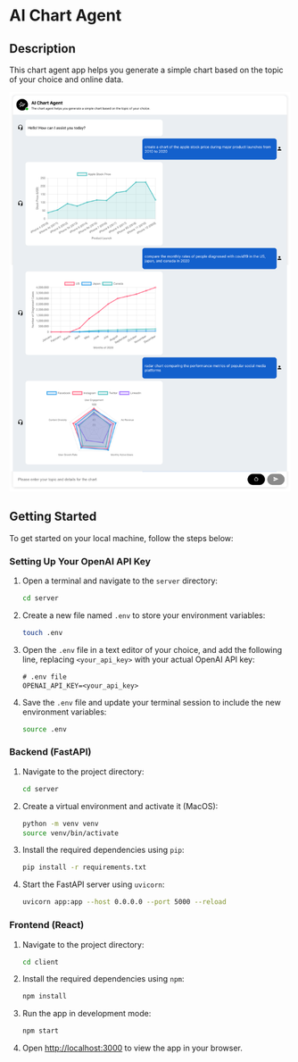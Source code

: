 # AI Chart Agent

## Description

This chart agent app helps you generate a simple chart based on the topic of your choice and online data.

![Screenshot](./src/chat.png)

## Getting Started

To get started on your local machine, follow the steps below:

### Setting Up Your OpenAI API Key

1. Open a terminal and navigate to the `server` directory:

   ```bash
   cd server
   ```

2. Create a new file named `.env` to store your environment variables:

   ```bash
   touch .env
   ```

3. Open the `.env` file in a text editor of your choice, and add the following line, replacing `<your_api_key>` with your actual OpenAI API key:

   ```dotenv
   # .env file
   OPENAI_API_KEY=<your_api_key>
   ```

4. Save the `.env` file and update your terminal session to include the new environment variables:

   ```bash
   source .env
   ```

### Backend (FastAPI)

1. Navigate to the project directory:

   ```bash
   cd server
   ```

2. Create a virtual environment and activate it (MacOS):

   ```bash
   python -m venv venv
   source venv/bin/activate
   ```

3. Install the required dependencies using `pip`:

   ```bash
   pip install -r requirements.txt
   ```

4. Start the FastAPI server using `uvicorn`:

   ```bash
   uvicorn app:app --host 0.0.0.0 --port 5000 --reload
   ```

### Frontend (React)

1. Navigate to the project directory:

   ```bash
   cd client
   ```

2. Install the required dependencies using `npm`:

   ```bash
   npm install
   ```

3. Run the app in development mode:

   ```bash
   npm start
   ```

4. Open [http://localhost:3000](http://localhost:3000) to view the app in your browser.
